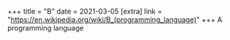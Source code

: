 +++
title = "B"
date = 2021-03-05
[extra]
link = "https://en.wikipedia.org/wiki/B_(programming_language)"
+++
A programming language

